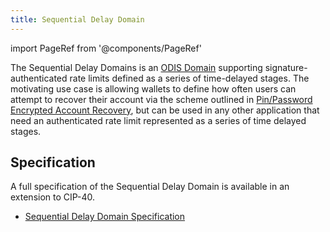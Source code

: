 ```yaml
---
title: Sequential Delay Domain
---
```


import PageRef from '@components/PageRef'

The Sequential Delay Domains is an [ODIS Domain](/protocol/identity/odis-domain) supporting signature-authenticated rate limits defined as a series of time-delayed stages.
The motivating use case is allowing wallets to define how often users can attempt to recover their account via the scheme outlined in [Pin/Password Encrypted Account Recovery](/protocol/identity/encrypted-cloud-backup), but can be used in any other application that need an authenticated rate limit represented as a series of time delayed stages.

## Specification

A full specification of the Sequential Delay Domain is available in an extension to CIP-40.

- [Sequential Delay Domain Specification](https://github.com/celo-org/celo-proposals/blob/master/CIPs/CIP-0040/sequentialDelayDomain.md)
